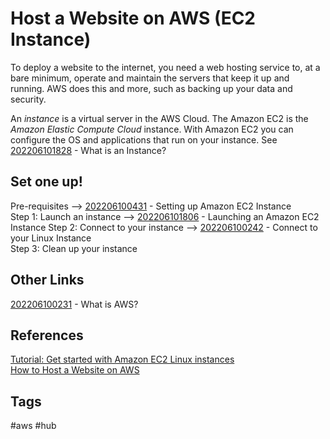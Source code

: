# Host a Website on AWS (EC2 Instance)

To deploy a website to the internet, you need a web hosting service to, at a bare minimum, operate and maintain the servers that keep it up and running. AWS does this and more, such as backing up your data and security.  

An *instance* is a virtual server in the AWS Cloud. The Amazon EC2 is the *Amazon Elastic Compute Cloud* instance. With Amazon EC2 you can configure the OS and applications that run on your instance. See [202206101828](../202206101828) - What is an Instance?

## Set one up!
Pre-requisites --> [202206100431](../202206100431) - Setting up Amazon EC2 Instance  
Step 1: Launch an instance --> [202206101806](../202206101806) - Launching an Amazon EC2 Instance
Step 2: Connect to your instance --> [202206100242](../202206100242) - Connect to your Linux Instance  
Step 3: Clean up your instance

##


## Other Links
[202206100231](../202206100231) - What is AWS?

## References
[Tutorial: Get started with Amazon EC2 Linux instances](https://docs.aws.amazon.com/AWSEC2/latest/UserGuide/EC2_GetStarted.html)  
[How to Host a Website on AWS](https://webhostingsvc.com/host-website-on-aws-ec2/#all-about-hosting-a-website)  

## Tags
#aws #hub
